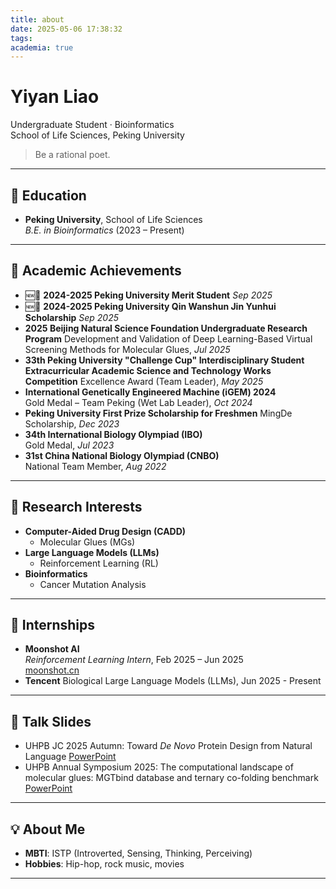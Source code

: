 ```yaml
---
title: about
date: 2025-05-06 17:38:32
tags:
academia: true
---
```


# **Yiyan Liao**

Undergraduate Student · Bioinformatics  
School of Life Sciences, Peking University

> Be a rational poet.

---

## 🧬 Education

- **Peking University**, School of Life Sciences  
  *B.E. in Bioinformatics* (2023 – Present)

---

## 🏅 Academic Achievements
- 🆕🎉 **2024-2025 Peking University Merit Student**
  *Sep 2025*
- 🆕🎉 **2024-2025 Peking University Qin Wanshun Jin Yunhui Scholarship**
  *Sep 2025*
- **2025 Beijing Natural Science Foundation Undergraduate Research Program**
  Development and Validation of Deep Learning-Based Virtual Screening Methods for Molecular Glues, *Jul 2025*
- **33th Peking University "Challenge Cup" Interdisciplinary Student Extracurricular Academic Science and Technology Works Competition**
  Excellence Award (Team Leader), *May 2025*
- **International Genetically Engineered Machine (iGEM) 2024**  
  Gold Medal – Team Peking (Wet Lab Leader), *Oct 2024*
- **Peking University First Prize Scholarship for Freshmen**
   MingDe Scholarship, *Dec 2023*
- **34th International Biology Olympiad (IBO)**  
  Gold Medal, *Jul 2023*
- **31st China National Biology Olympiad (CNBO)**  
  National Team Member, *Aug 2022*

---

## 🔬 Research Interests

- **Computer-Aided Drug Design (CADD)**
  - Molecular Glues (MGs)
- **Large Language Models (LLMs)**
  - Reinforcement Learning (RL)
- **Bioinformatics**
  - Cancer Mutation Analysis

---

## 💼 Internships

- **Moonshot AI**  
  *Reinforcement Learning Intern*, Feb 2025 – Jun 2025  
  [moonshot.cn](https://www.moonshot.cn)
- **Tencent**
  Biological Large Language Models (LLMs), Jun 2025 - Present

---

## 🎤 Talk Slides

- UHPB JC 2025 Autumn: Toward *De Novo* Protein Design from Natural Language
  [PowerPoint](https://disk.pku.edu.cn/link/AA6EFCEAA4ADB049C9A88A2D9B66949E35)
- UHPB Annual Symposium 2025: The computational landscape of molecular glues: MGTbind database and ternary co-folding benchmark 
  [PowerPoint](https://disk.pku.edu.cn/link/AA292A2C4F226148A082E4F5AB790FDDC3)
---

## 💡 About Me

- **MBTI**: ISTP (Introverted, Sensing, Thinking, Perceiving)
- **Hobbies**: Hip-hop, rock music, movies

---


